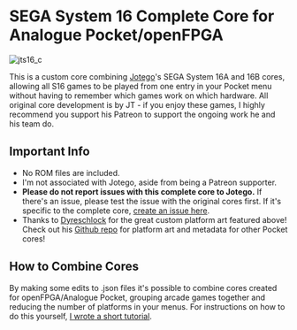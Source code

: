 # SEGA System 16 Complete Core for Analogue Pocket/openFPGA

![jts16_c](https://github.com/espiox/jts16_complete/assets/60354147/4cf52a10-8624-4249-a715-933d83e74337)

This is a custom core combining [Jotego](https://www.patreon.com/jotego)'s SEGA System 16A and 16B cores, allowing all S16 games to be played from one entry in your Pocket menu without having to remember which games work on which hardware. All original core development is by JT - if you enjoy these games, I highly recommend you support his Patreon to support the ongoing work he and his team do.


## Important Info
- No ROM files are included.
- I'm not associated with Jotego, aside from being a Patreon supporter.
- **Please do not report issues with this complete core to Jotego.** If there's an issue, please test the issue with the original cores first. If it's specific to the complete core, [create an issue here](https://github.com/espiox/openfpga-combo-cores/issues).
- Thanks to [Dyreschlock](https://github.com/dyreschlock) for the great custom platform art featured above! Check out his [Github repo](https://github.com/dyreschlock/pocket-platform-images) for platform art and metadata for other Pocket cores!


## How to Combine Cores
By making some edits to .json files it's possible to combine cores created for openFPGA/Analogue Pocket, grouping arcade games together and reducing the number of platforms in your menus. For instructions on how to do this yourself, [I wrote a short tutorial](https://espiox.net/combining-cores/).
